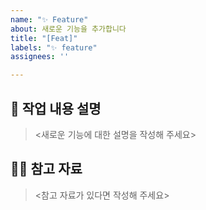 ```yaml
---
name: "✨ Feature"
about: 새로운 기능을 추가합니다
title: "[Feat]"
labels: "✨ feature"
assignees: ''

---
```


## 📝 작업 내용 설명
> <새로운 기능에 대한 설명을 작성해 주세요>

## 🙋🏻 참고 자료
> <참고 자료가 있다면 작성해 주세요>
